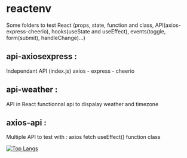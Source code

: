 # reactenv
Some folders to test React (props, state, function and class, API(axios-express-cheerio),
hooks(useState and useEffect), events(toggle, form(submit), handleChange)...)

## api-axiosexpress :
Independant API (index.js)
axios - express - cheerio

## api-weather :
API in React
functionnal api to dispalay weather and timezone

## axios-api :
Multiple API to test with :
axios
fetch
useEffect()
function
class





[![Top Langs](https://github-readme-stats.vercel.app/api/top-langs/?username=TLRKiliann&hide=python,C&langs_count=8&layer=compact)](https://github.com/anuraghazra/github-readme-stats)
